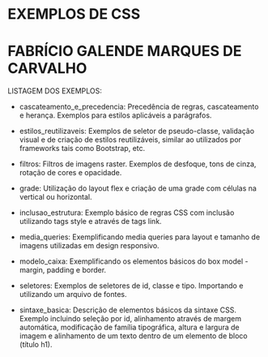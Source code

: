 # EXEMPLOS DE CSS
# FABRÍCIO GALENDE MARQUES DE CARVALHO 

LISTAGEM DOS EXEMPLOS:


* cascateamento_e_precedencia: Precedência de regras, cascateamento e herança. Exemplos para estilos aplicáveis a parágrafos.

* estilos_reutilizaveis: Exemplos de seletor de pseudo-classe, validação visual 
e de criação de estilos reutilizáveis, similar ao utilizados por frameworks tais como Bootstrap, etc.

* filtros: Filtros de imagens raster. Exemplos de desfoque, tons de cinza,
rotação de cores e opacidade.

* grade: Utilização do layout flex e criação de uma grade com 
células na vertical ou horizontal.

* inclusao_estrutura: Exemplo básico de regras CSS com inclusão utilizando tags style e através de tags link.

* media_queries: Exemplificando media queries para layout e tamanho de imagens utilizadas em design responsivo.

* modelo_caixa: Exemplificando os elementos básicos do box model - margin, padding e border.

* seletores: Exemplos de seletores de id, classe e tipo. Importando e utilizando um arquivo de fontes.

* sintaxe_basica: Descrição de elementos básicos da sintaxe CSS. Exemplo incluindo seleção por id, alinhamento através de margem automática, modificação de família tipográfica, altura e largura de imagem e alinhamento de um texto dentro de um elemento de bloco (título h1).








